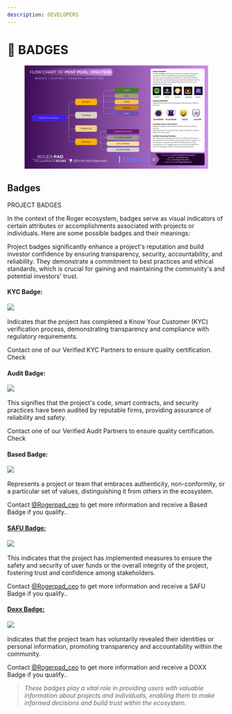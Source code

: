 ```yaml
---
description: DEVELOPERS
---
```


# 📛 BADGES

<figure><img src="../../.gitbook/assets/RANKING 2C.png" alt=""><figcaption></figcaption></figure>

## Badges

PROJECT BADGES

In the context of the Roger ecosystem, badges serve as visual indicators of certain attributes or accomplishments associated with projects or individuals. Here are some possible badges and their meanings:

Project badges significantly enhance a project's reputation and build investor confidence by ensuring transparency, security, accountability, and reliability. They demonstrate a commitment to best practices and ethical standards, which is crucial for gaining and maintaining the community's and potential investors' trust.

#### **KYC Badge:** <a href="#kyc-badge" id="kyc-badge"></a>

![](https://docs.rogerpad.finance/\~gitbook/image?url=https%3A%2F%2F3140037524-files.gitbook.io%2F%7E%2Ffiles%2Fv0%2Fb%2Fgitbook-x-prod.appspot.com%2Fo%2Fspaces%252F2tqbPa3m9HBIWVFa5iz7%252Fuploads%252F2ueABpuQuCyzWdy3SB2a%252F19.png%3Falt%3Dmedia%26token%3D1b1e320a-fb52-4274-8e22-faca06487c1a\&width=768\&dpr=4\&quality=100\&sign=f60310bd\&sv=1)

Indicates that the project has completed a Know Your Customer (KYC) verification process, demonstrating transparency and compliance with regulatory requirements.

Contact one of our Verified KYC Partners to ensure quality certification. Check

#### **Audit Badge:** <a href="#audit-badge" id="audit-badge"></a>

![](https://docs.rogerpad.finance/\~gitbook/image?url=https%3A%2F%2F3140037524-files.gitbook.io%2F%7E%2Ffiles%2Fv0%2Fb%2Fgitbook-x-prod.appspot.com%2Fo%2Fspaces%252F2tqbPa3m9HBIWVFa5iz7%252Fuploads%252Fc5DMQnajuwF3N1xsYCBB%252F21.png%3Falt%3Dmedia%26token%3D404dec21-7bdb-44df-af5e-3b475a6846c2\&width=768\&dpr=4\&quality=100\&sign=c6a888d2\&sv=1)

This signifies that the project's code, smart contracts, and security practices have been audited by reputable firms, providing assurance of reliability and safety.

Contact one of our Verified Audit Partners to ensure quality certification. Check

#### **Based Badge:** <a href="#based-badge" id="based-badge"></a>

![](https://docs.rogerpad.finance/\~gitbook/image?url=https%3A%2F%2F3140037524-files.gitbook.io%2F%7E%2Ffiles%2Fv0%2Fb%2Fgitbook-x-prod.appspot.com%2Fo%2Fspaces%252F2tqbPa3m9HBIWVFa5iz7%252Fuploads%252FmcWiIoonyi8OlxRQllu5%252F23.png%3Falt%3Dmedia%26token%3D38b183dc-c705-4e13-be13-195c35bd54e1\&width=768\&dpr=4\&quality=100\&sign=a8e4558b\&sv=1)

Represents a project or team that embraces authenticity, non-conformity, or a particular set of values, distinguishing it from others in the ecosystem.

Contact [@Rogerpad\_ceo](https://t.me/rogerpad\_ceo) to get more information and receive a Based Badge if you qualify..

#### [**SAFU Badge:**](https://docs.rogerpad.finance/v/rogerpad-solana-chain/post-creating-pool/step-2.c-or-badges-and-rankings/badges/safu-badge) <a href="#safu-badge" id="safu-badge"></a>

![](https://docs.rogerpad.finance/\~gitbook/image?url=https%3A%2F%2F3140037524-files.gitbook.io%2F%7E%2Ffiles%2Fv0%2Fb%2Fgitbook-x-prod.appspot.com%2Fo%2Fspaces%252F2tqbPa3m9HBIWVFa5iz7%252Fuploads%252Fw8bklv0JUKW4qI2ek1aN%252F22.png%3Falt%3Dmedia%26token%3D15402820-78d6-4052-8ba1-fb164892bb3d\&width=768\&dpr=4\&quality=100\&sign=f110a72f\&sv=1)

This indicates that the project has implemented measures to ensure the safety and security of user funds or the overall integrity of the project, fostering trust and confidence among stakeholders.

Contact [@Rogerpad\_ceo](https://t.me/rogerpad\_ceo) to get more information and receive a SAFU Badge if you qualify..

#### [**Doxx Badge:**](https://docs.rogerpad.finance/v/rogerpad-solana-chain/post-creating-pool/step-2.c-or-badges-and-rankings/badges/doxx-badge) <a href="#doxx-badge" id="doxx-badge"></a>

![](https://docs.rogerpad.finance/\~gitbook/image?url=https%3A%2F%2F3140037524-files.gitbook.io%2F%7E%2Ffiles%2Fv0%2Fb%2Fgitbook-x-prod.appspot.com%2Fo%2Fspaces%252F2tqbPa3m9HBIWVFa5iz7%252Fuploads%252Fa5kLNwo9CYdTel60MXVW%252F20.png%3Falt%3Dmedia%26token%3D6e336d43-506e-48dc-970e-81cfd83d5bcb\&width=768\&dpr=4\&quality=100\&sign=eb847c6f\&sv=1)

Indicates that the project team has voluntarily revealed their identities or personal information, promoting transparency and accountability within the community.

Contact [@Rogerpad\_ceo](https://t.me/rogerpad\_ceo) to get more information and receive a DOXX Badge if you qualify..

> _These badges play a vital role in providing users with valuable information about projects and individuals, enabling them to make informed decisions and build trust within the ecosystem._
